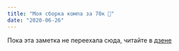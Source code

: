 ```yaml
---
title: "Моя сборка компа за 70к 📰"
date: "2020-06-26"
---
```


Пока эта заметка не переехала сюда, читайте в [дзене](https://dzen.ru/a/Xx1oLQkjfGF0GU17)